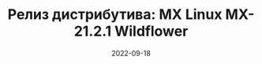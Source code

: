 ---
layout: post
title:  "Релиз дистрибутива: MX Linux MX-21.2.1 Wildflower"
date: 2022-09-18   
---